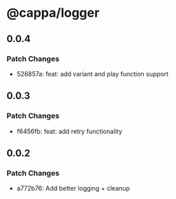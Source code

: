 # @cappa/logger

## 0.0.4

### Patch Changes

- 526857a: feat: add variant and play function support

## 0.0.3

### Patch Changes

- f6456fb: feat: add retry functionality

## 0.0.2

### Patch Changes

- a772b76: Add better logging + cleanup
